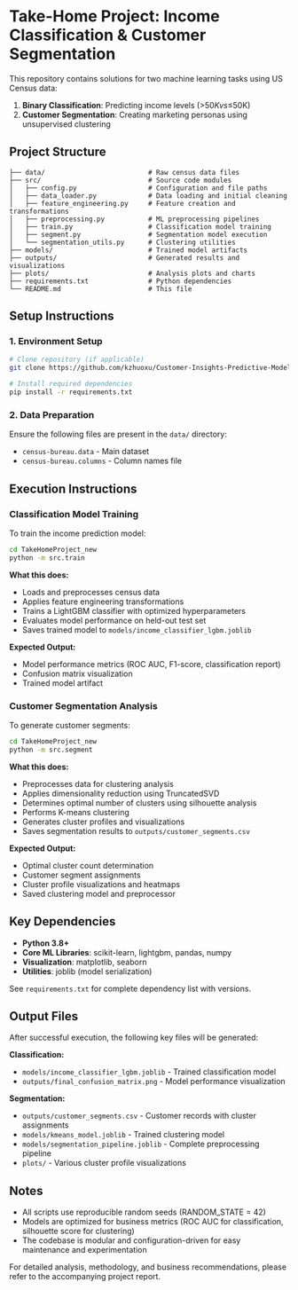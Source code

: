 # Take-Home Project: Income Classification & Customer Segmentation

This repository contains solutions for two machine learning tasks using US Census data:
1. **Binary Classification**: Predicting income levels (>$50K vs ≤$50K)
2. **Customer Segmentation**: Creating marketing personas using unsupervised clustering

## Project Structure

```
├── data/                          # Raw census data files
├── src/                           # Source code modules
│   ├── config.py                  # Configuration and file paths
│   ├── data_loader.py             # Data loading and initial cleaning
│   ├── feature_engineering.py     # Feature creation and transformations
│   ├── preprocessing.py           # ML preprocessing pipelines
│   ├── train.py                   # Classification model training
│   ├── segment.py                 # Segmentation model execution
│   └── segmentation_utils.py      # Clustering utilities
├── models/                        # Trained model artifacts
├── outputs/                       # Generated results and visualizations
├── plots/                         # Analysis plots and charts
├── requirements.txt               # Python dependencies
└── README.md                      # This file
```

## Setup Instructions

### 1. Environment Setup
```bash
# Clone repository (if applicable)
git clone https://github.com/kzhuoxu/Customer-Insights-Predictive-Modeling/tree/main

# Install required dependencies
pip install -r requirements.txt
```

### 2. Data Preparation
Ensure the following files are present in the `data/` directory:
- `census-bureau.data` - Main dataset
- `census-bureau.columns` - Column names file

## Execution Instructions

### Classification Model Training

To train the income prediction model:

```bash
cd TakeHomeProject_new
python -m src.train
```

**What this does:**
- Loads and preprocesses census data
- Applies feature engineering transformations
- Trains a LightGBM classifier with optimized hyperparameters
- Evaluates model performance on held-out test set
- Saves trained model to `models/income_classifier_lgbm.joblib`

**Expected Output:**
- Model performance metrics (ROC AUC, F1-score, classification report)
- Confusion matrix visualization
- Trained model artifact

### Customer Segmentation Analysis

To generate customer segments:

```bash
cd TakeHomeProject_new
python -m src.segment
```

**What this does:**
- Preprocesses data for clustering analysis
- Applies dimensionality reduction using TruncatedSVD
- Determines optimal number of clusters using silhouette analysis
- Performs K-means clustering
- Generates cluster profiles and visualizations
- Saves segmentation results to `outputs/customer_segments.csv`

**Expected Output:**
- Optimal cluster count determination
- Customer segment assignments
- Cluster profile visualizations and heatmaps
- Saved clustering model and preprocessor

## Key Dependencies

- **Python 3.8+**
- **Core ML Libraries**: scikit-learn, lightgbm, pandas, numpy
- **Visualization**: matplotlib, seaborn
- **Utilities**: joblib (model serialization)

See `requirements.txt` for complete dependency list with versions.

## Output Files

After successful execution, the following key files will be generated:

**Classification:**
- `models/income_classifier_lgbm.joblib` - Trained classification model
- `outputs/final_confusion_matrix.png` - Model performance visualization

**Segmentation:**
- `outputs/customer_segments.csv` - Customer records with cluster assignments
- `models/kmeans_model.joblib` - Trained clustering model
- `models/segmentation_pipeline.joblib` - Complete preprocessing pipeline
- `plots/` - Various cluster profile visualizations

## Notes

- All scripts use reproducible random seeds (RANDOM_STATE = 42)
- Models are optimized for business metrics (ROC AUC for classification, silhouette score for clustering)
- The codebase is modular and configuration-driven for easy maintenance and experimentation

For detailed analysis, methodology, and business recommendations, please refer to the accompanying project report.